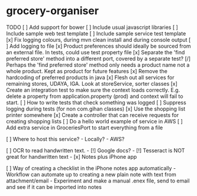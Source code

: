 # grocery-organiser

TODO
[ ] Add support for bower
[ ] Include usual javascript libraries
[ ] Include sample web test template
[ ] Include sample service test template
[x] Fix logging colours, during mvn clean install and during console output
[ ] Add logging to file
[x] Product preferences should ideally be sourced from an external file. In tests, could use test property file
[x] Separate the 'find preferred store' method into a different port, covered by a separate test?
[/] Perhaps the 'find preferred store' method only needs a product name not a whole product. Kept as product for future features
[x] Remove the hardcoding of preferred products in java
[x] Flesh out all services for remaining stores, UDAYA, IGA. Look at storeService, sorter classes
[x] Create an integration test to make sure the context loads correctly. E.g. delete a property from application.property (prod) and context will fail to start.
[ ] How to write tests that check something was logged
[ ] Suppress logging during tests (for non com.gihan classes)
[x] Use the shopping list printer somewhere
[x] Create a controller that can receive requests for creating shopping lists
[ ] Do a hello world example of service in AWS
[ ] Add extra service in GroceriesPort to start everything from a file

[ ] Where to host this service?
    - Locally?
    - AWS?

[ ] OCR to read handwritten text.
    - [!] Google docs?
    - [!] Tesseract is NOT great for handwritten text
    - [x] Notes plus iPhone app
    
[ ] Way of creating a checklist in the iPhone notes app automatically
    - Workflow can automate up to creating a new plain note with text from attachment/email
    - Experiment and make a manual .enex file, send to email and see if it can be imported into notes